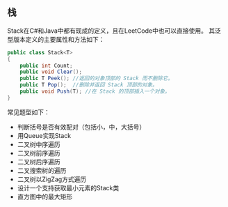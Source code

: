 ## 栈

Stack在C#和Java中都有现成的定义，且在LeetCode中也可以直接使用。 
其泛型版本定义的主要属性和方法如下：
``` C#
public class Stack<T>
{
    public int Count;
    public void Clear();
    public T Peek(); //返回的对象顶部的 Stack 而不删除它。
    public T Pop();  //删除并返回 Stack 顶部的对象。
    public void Push(T); //在 Stack 的顶部插入一个对象。
}
```

常见题型如下：
- 判断括号是否有效配对（包括小，中，大括号）
- 用Queue实现Stack
- 二叉树中序遍历
- 二叉树前序遍历
- 二叉树后序遍历
- 二叉搜索树的遍历
- 二叉树以ZigZag方式遍历
- 设计一个支持获取最小元素的Stack类
- 直方图中的最大矩形
